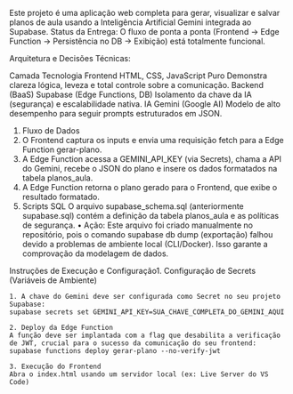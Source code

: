 Este projeto é uma aplicação web completa para gerar, visualizar e salvar planos de aula usando a Inteligência Artificial Gemini integrada ao Supabase.
Status da Entrega: O fluxo de ponta a ponta (Frontend → Edge Function → Persistência no DB → Exibição) está totalmente funcional.

 Arquitetura e Decisões Técnicas:
 
  Camada	Tecnologia
Frontend	HTML, CSS, JavaScript Puro	Demonstra clareza lógica, leveza e total controle sobre a comunicação.
Backend (BaaS)	Supabase (Edge Functions, DB)	Isolamento da chave da IA (segurança) e escalabilidade nativa.
IA	Gemini (Google AI)	Modelo de alto desempenho para seguir prompts estruturados em JSON.
  1. Fluxo de Dados
  2.	O Frontend captura os inputs e envia uma requisição fetch para a Edge Function gerar-plano.
  3.	A Edge Function acessa a GEMINI_API_KEY (via Secrets), chama a API do Gemini, recebe o JSON do plano e insere os dados formatados na tabela planos_aula.
  4.	A Edge Function retorna o plano gerado para o Frontend, que exibe o resultado formatado.
  5. Scripts SQL
O arquivo supabase_schema.sql (anteriormente supabase.sql) contém a definição da tabela planos_aula e as políticas de segurança.
•	Ação: Este arquivo foi criado manualmente no repositório, pois o comando supabase db dump (exportação) falhou devido a problemas de ambiente local (CLI/Docker). Isso garante a comprovação da modelagem de dados.

  Instruções de Execução e Configuração1. Configuração de Secrets (Variáveis de Ambiente)
  
    1. A chave do Gemini deve ser configurada como Secret no seu projeto Supabase:
    supabase secrets set GEMINI_API_KEY=SUA_CHAVE_COMPLETA_DO_GEMINI_AQUI
    
    2. Deploy da Edge Function
    A função deve ser implantada com a flag que desabilita a verificação de JWT, crucial para o sucesso da comunicação do seu frontend:
    supabase functions deploy gerar-plano --no-verify-jwt
    
    3. Execução do Frontend
    Abra o index.html usando um servidor local (ex: Live Server do VS Code)
    
